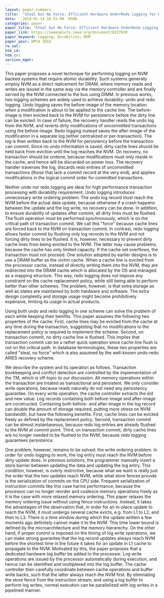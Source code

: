 ```yaml
---
layout: paper-summary
title:  "Steal but No Force: Efficient Hardware Undo+Redo Logging for Persistent Memory Systems"
date:   2019-01-14 16:55:00 -0500
categories: paper
paper_title: "Steal but No Force: Efficient Hardware Undo+Redo Logging for Persistent Memory Systems"
paper_link: https://ieeexplore.ieee.org/document/8327020
paper_keyword: Logging; Durability; NVM
paper_year: HPCA 2018
rw_set: 
htm_cd: 
htm_cr: 
version_mgmt: 
---
```


This paper proposes a novel technique for performing logging on NVM backed systems that require atomic durability.
Such systems generally employ NVM as a direct replcement for DRAM, where memory reads and writes are issued in the 
same way via the memory controller and are finally served by the NVM connected to the bus using DIMM. In previous works,
two logging schemes are widely used to achieve durability: undo and redo logging. Undo logging saves the before-image 
of the memory location when a modification is about to be applied to the cache line. The before-image is then evicted
back to the NVM for persistence before the dirty line can be evicted. In case of failure, the recovery handler 
reads the undo log from the NVM, and reverts dirty modifications of uncommitted transactions using the before-image.
Redo logging instead saves the after-image of the modification in a separate log (either centralized or per-transaction).
The log is then written back to the NVM for persistency before the transaction can commit. Since no undo information
is saved, dirty cache lines should be held back from eviction until the log reaches the NVM. On recovery, no transaction
should be undone, because modifications must only reside in the cache, and hence will be discarded on power loss. 
The recovery handler traverses the log, discards redo entries of uncommitted transactions (those that lack a commit
record at the very end), and applies modifications in the logical commit order for committed transactions.

Neither undo nor redo logging are ideal for high performance transaction processing with durability requirement.
Undo logging introduces unnecessary write ordering problem: The undo log record must reach the NVM before the actual 
data update, because otherwise if a crash happens between the update and the log write, no recovery can be done. In 
addition, to ensure durability of updates after commit, all dirty lines must be flushed. The flush operation must be 
performed synchronously, which is on the critical path of transaction commit. We call this "force" because cache lines 
are forced back to the NVM on transaction commit. In contrast, redo logging allows faster commit by flushing only log 
records to the NVM and not forcing dirty lines to be flushed. It is, however, necessary to prevent dirty cache lines 
from being evicted to the NVM. The latter may cause problems, because the cache has only limited capacity. If the 
cache set overflows, the transaction must not proceed. One solution adopted by earlier designs is to use a DRAM buffer
as the victim cache. When a cache line is evicted from the processor cache, instead of directly writing them into the NVM,
they are redirected into the DRAM cache which is allocated by the OS and managed as a mapping structure. This way, redo
logging does not impose any constraint on the cache replacement policy, while still being able to perform better than
other schemes. The problem, however, is that extra storage as well as states are maintained by both hardware and software.
The extra design complexity and storage usage might become prohibitively expensive, limiting its usage in actual products.

Using both undo and redo logging in one scheme can solve the problem of each while keeping their benifits. This paper 
assumes the following two properties of the cache: First, cache lines may be evicted from the cache at any time during
the transaction, suggesting that no modifications to the replacement policy is required to implement the scheme. Second, 
on transaction commit, no dirty cache line is flushed. This implies that transaction commit can be a rather quick 
operation since cache line flush is not on the critical path. In database terminologies, these two properties are 
called "steal, no force" which is also assumed by the well-known undo-redo ARIES recovery scheme.

We describe the system and its operation as follows. Transaction bookkeeping and conflict detection are controlled by the 
implementation of the TM, which is off-topic to our discussion. All memory operations within the transaction are treated 
as transactional and persistent. We only consider write operations, because reads naturally do not need any persistency 
guarantee. On every write operation, the cache controller extracts the old and new value. Log records containing both before-image 
and after-image are constructed. Containing both before- and after-image in the log record can double the amount of storage 
required, putting more stress on NVM bandwidth, but have the following benefits. First, cache lines can be evicted freely
as defined by the replacement policy. Second, transaction commit can be almost instantaneous, because redo log entries are 
already flushed to the NVM at commit point. Third, on transaction commit, dirty cache lines are no longer needed to be 
flushed to the NVM, because redo logging guarantees persistence. 

One problem, however, remains to be solved: the write ordering problem. In order for undo logging to work, the log entry 
must reach the NVM before dirty update does. In previous solutions, the programmer manually insert a store barrier between 
updating the data and updating the log entry. This condition, however, is overly restrictive, because what we want is really 
just the order that the two updates reach NVM, while what store fences provide is the serialization of commits on the CPU side.
Frequent serialization of instruction commits like this case harms performance, because the processor can no longer reorder and 
coalesce memory operations freely as it is the case with more relaxed memory ordering. This paper relaxes the memory ordering
issue without using fence instructions. Instead, it takes the advantageo of the observation that, in order for an in-place update
to reach the NVM, it must undergo several cache evicts, e.g. from L1 to L2, and then to L3. There is a time window during which
the update written a few moments ago definitely cannot make it to the NVM. This time lower bound is defined by the 
microarchitecture and the memory hierarechy. On the other hand, if proper control is imposed on the timing of log write operations,
we can make strong guarantee that the log record updates always reach NVM before the shortest time in the future it takes 
for an update in L1 cache to propagate to the NVM. Motivated by this, the paper proposes that a dedicated hardware log 
buffer be added to the processor. Log write operations are issued by the processor automatically during execution, and 
hence can be identified and multiplexed into the log buffer. The cache controller then carefully coordinate between cache 
operations and buffer write backs, such that the latter always reach the NVM first. By eliminating the store fence
from the instruction stream, and using a log buffer to perform log writes, normal execution can be parallelized with
log writes in a pipelined manner.